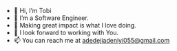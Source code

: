 - 👋 Hi, I’m Tobi
- 👀 I’m a Software Engineer.
- 🌱 Making great impact is what I love doing.
- 💞️ I look forward to working with You.
- 📫 You can reach me at adedejiadeniyi055@gmail.com

<!---
adeniyitobi055/adeniyitobi055 is a ✨ special ✨ repository because its `README.md` (this file) appears on your GitHub profile.
You can click the Preview link to take a look at your changes.
--->

